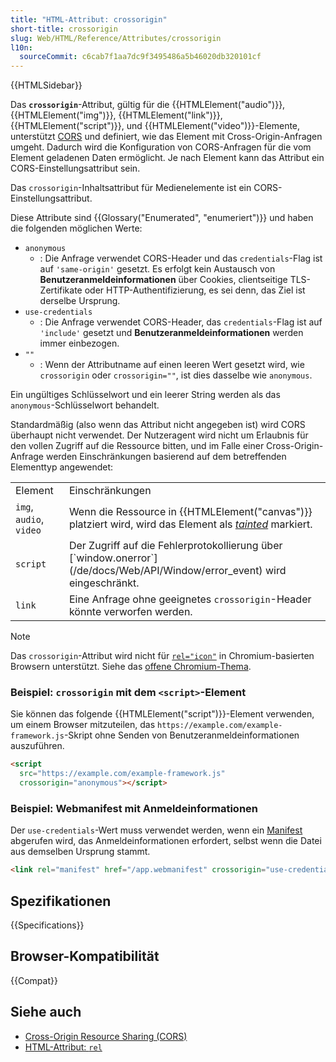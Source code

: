 ```yaml
---
title: "HTML-Attribut: crossorigin"
short-title: crossorigin
slug: Web/HTML/Reference/Attributes/crossorigin
l10n:
  sourceCommit: c6cab7f1aa7dc9f3495486a5b46020db320101cf
---
```


{{HTMLSidebar}}

Das **`crossorigin`**-Attribut, gültig für die {{HTMLElement("audio")}}, {{HTMLElement("img")}}, {{HTMLElement("link")}}, {{HTMLElement("script")}}, und {{HTMLElement("video")}}-Elemente, unterstützt [CORS](/de/docs/Web/HTTP/Guides/CORS) und definiert, wie das Element mit Cross-Origin-Anfragen umgeht. Dadurch wird die Konfiguration von CORS-Anfragen für die vom Element geladenen Daten ermöglicht. Je nach Element kann das Attribut ein CORS-Einstellungsattribut sein.

Das `crossorigin`-Inhaltsattribut für Medienelemente ist ein CORS-Einstellungsattribut.

Diese Attribute sind {{Glossary("Enumerated", "enumeriert")}} und haben die folgenden möglichen Werte:

- `anonymous`
  - : Die Anfrage verwendet CORS-Header und das `credentials`-Flag ist auf `'same-origin'` gesetzt. Es erfolgt kein Austausch von **Benutzeranmeldeinformationen** über Cookies, clientseitige TLS-Zertifikate oder HTTP-Authentifizierung, es sei denn, das Ziel ist derselbe Ursprung.
- `use-credentials`
  - : Die Anfrage verwendet CORS-Header, das `credentials`-Flag ist auf `'include'` gesetzt und **Benutzeranmeldeinformationen** werden immer einbezogen.
- `""`
  - : Wenn der Attributname auf einen leeren Wert gesetzt wird, wie `crossorigin` oder `crossorigin=""`, ist dies dasselbe wie `anonymous`.

Ein ungültiges Schlüsselwort und ein leerer String werden als das `anonymous`-Schlüsselwort behandelt.

Standardmäßig (also wenn das Attribut nicht angegeben ist) wird CORS überhaupt nicht verwendet. Der Nutzeragent wird nicht um Erlaubnis für den vollen Zugriff auf die Ressource bitten, und im Falle einer Cross-Origin-Anfrage werden Einschränkungen basierend auf dem betreffenden Elementtyp angewendet:

<table class="no-markdown">
  <tbody>
    <tr>
      <td class="header">Element</td>
      <td class="header">Einschränkungen</td>
    </tr>
    <tr>
      <td><code>img</code>, <code>audio</code>, <code>video</code></td>
      <td>
        Wenn die Ressource in {{HTMLElement("canvas")}} platziert wird, wird das Element als <a href="/de/docs/Web/HTML/How_to/CORS_enabled_image#security_and_tainted_canvases"><em>tainted</em></a> markiert.
      </td>
    </tr>
    <tr>
      <td><code>script</code></td>
      <td>
        Der Zugriff auf die Fehlerprotokollierung über [`window.onerror`](/de/docs/Web/API/Window/error_event) wird eingeschränkt.
      </td>
    </tr>
    <tr>
      <td><code>link</code></td>
      <td>
        Eine Anfrage ohne geeignetes <code>crossorigin</code>-Header könnte verworfen werden.
      </td>
    </tr>
  </tbody>
</table>

> [!NOTE]
> Das `crossorigin`-Attribut wird nicht für [`rel="icon"`](/de/docs/Web/HTML/Reference/Attributes/rel#icon) in Chromium-basierten Browsern unterstützt. Siehe das [offene Chromium-Thema](https://crbug.com/1121645).

### Beispiel: `crossorigin` mit dem `<script>`-Element

Sie können das folgende {{HTMLElement("script")}}-Element verwenden, um einem Browser mitzuteilen, das `https://example.com/example-framework.js`-Skript ohne Senden von Benutzeranmeldeinformationen auszuführen.

```html
<script
  src="https://example.com/example-framework.js"
  crossorigin="anonymous"></script>
```

### Beispiel: Webmanifest mit Anmeldeinformationen

Der `use-credentials`-Wert muss verwendet werden, wenn ein [Manifest](/de/docs/Web/Progressive_web_apps/Manifest) abgerufen wird, das Anmeldeinformationen erfordert, selbst wenn die Datei aus demselben Ursprung stammt.

```html
<link rel="manifest" href="/app.webmanifest" crossorigin="use-credentials" />
```

## Spezifikationen

{{Specifications}}

## Browser-Kompatibilität

{{Compat}}

## Siehe auch

- [Cross-Origin Resource Sharing (CORS)](/de/docs/Web/HTTP/Guides/CORS)
- [HTML-Attribut: `rel`](/de/docs/Web/HTML/Reference/Attributes/rel)
